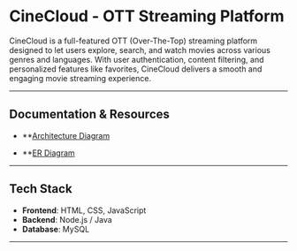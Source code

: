 # CineCloud - OTT Streaming Platform

CineCloud is a full-featured OTT (Over-The-Top) streaming platform designed to let users explore, search, and watch movies across various genres and languages. With user authentication, content filtering, and personalized features like favorites, CineCloud delivers a smooth and engaging movie streaming experience.

---

## Documentation & Resources

-  **[Architecture Diagram](https://docs.google.com/document/d/1sWOe5On5IO5RWA2T2pvGEsdLilt9UmLandWSBlZzQ8E/edit?usp=sharing)

-  **[ER Diagram](https://docs.google.com/document/d/1M4aTPKkFU2-JZGau-g0rgfTzw3i5tOkMrvYv3zEbKsw/edit?usp=sharing)

---


## Tech Stack

- **Frontend**: HTML, CSS, JavaScript  
- **Backend**: Node.js / Java  
- **Database**: MySQL  

---


